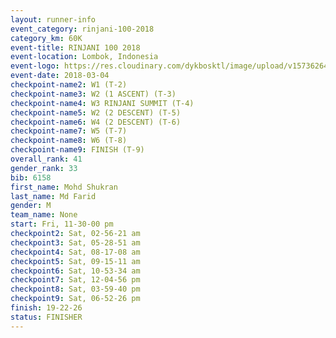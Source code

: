 ```yaml
---
layout: runner-info 
event_category: rinjani-100-2018 
category_km: 60K 
event-title: RINJANI 100 2018 
event-location: Lombok, Indonesia 
event-logo: https://res.cloudinary.com/dykbosktl/image/upload/v1573626435/Logo/Rinjani_eoufbh.png 
event-date: 2018-03-04 
checkpoint-name2: W1 (T-2) 
checkpoint-name3: W2 (1 ASCENT) (T-3) 
checkpoint-name4: W3 RINJANI SUMMIT (T-4) 
checkpoint-name5: W2 (2 DESCENT) (T-5) 
checkpoint-name6: W4 (2 DESCENT) (T-6) 
checkpoint-name7: W5 (T-7) 
checkpoint-name8: W6 (T-8) 
checkpoint-name9: FINISH (T-9) 
overall_rank: 41
gender_rank: 33
bib: 6158
first_name: Mohd Shukran
last_name: Md Farid
gender: M
team_name: None
start: Fri, 11-30-00 pm
checkpoint2: Sat, 02-56-21 am
checkpoint3: Sat, 05-28-51 am
checkpoint4: Sat, 08-17-08 am
checkpoint5: Sat, 09-15-11 am
checkpoint6: Sat, 10-53-34 am
checkpoint7: Sat, 12-04-56 pm
checkpoint8: Sat, 03-59-40 pm
checkpoint9: Sat, 06-52-26 pm
finish: 19-22-26
status: FINISHER
---
```

